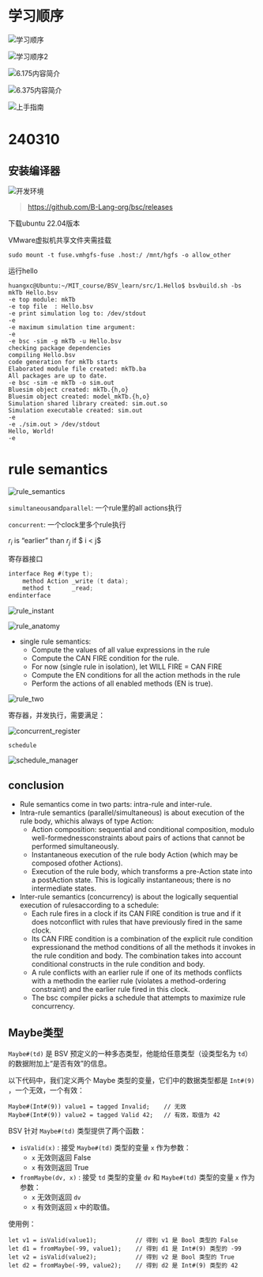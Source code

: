 # 学习顺序

![学习顺序](images/学习顺序.png)

![学习顺序2](images/学习顺序2.png)

![6.175内容简介](images/6.175内容简介.png)

![6.375内容简介](images/6.375内容简介.png)

![上手指南](images/上手指南.png)



# 240310

## 安装编译器



![开发环境](images/开发环境.png)



> https://github.com/B-Lang-org/bsc/releases

下载ubuntu 22.04版本



VMware虚拟机共享文件夹需挂载

```
sudo mount -t fuse.vmhgfs-fuse .host:/ /mnt/hgfs -o allow_other
```



运行hello

```shell
huangxc@Ubuntu:~/MIT_course/BSV_learn/src/1.Hello$ bsvbuild.sh -bs mkTb Hello.bsv
-e top module: mkTb
-e top file  : Hello.bsv
-e print simulation log to: /dev/stdout
-e 
-e maximum simulation time argument:
-e 
-e bsc -sim -g mkTb -u Hello.bsv 
checking package dependencies
compiling Hello.bsv
code generation for mkTb starts
Elaborated module file created: mkTb.ba
All packages are up to date.
-e bsc -sim -e mkTb -o sim.out 
Bluesim object created: mkTb.{h,o}
Bluesim object created: model_mkTb.{h,o}
Simulation shared library created: sim.out.so
Simulation executable created: sim.out
-e 
-e ./sim.out > /dev/stdout 
Hello, World!
-e
```



# rule semantics



![rule_semantics](images/rule_semantics.png)



`simultaneous`and`parallel`: 一个rule里的all actions执行

`concurrent`: 一个clock里多个rule执行

$r_{i}$ is “earlier” than  $r_{j}$ if $ i < j$



寄存器接口

```verilog
interface Reg #(type t);
    method Action _write (t data);
    method t	  _read;
endinterface
```



![rule_instant](images/rule_instant.png)



![rule_anatomy](images/rule_anatomy.png)

- single rule semantics:  
  - Compute the values of all value expressions in the rule  
  - Compute the CAN FIRE condition for the rule.   
  - For now (single rule in isolation), let WILL FIRE = CAN FIRE  
  - Compute the EN conditions for all the action methods in the rule  
  - Perform the actions of all enabled methods (EN is true).  



![rule_two](images/rule_two.png)

寄存器，并发执行，需要满足：

![concurrent_register](images/concurrent_register.png)



`schedule`

![schedule_manager](images/schedule_manager.png)

## conclusion

- Rule semantics come in two parts: intra-rule and inter-rule.  
- Intra-rule semantics (parallel/simultaneous) is about execution of the rule body, whichis always of type Action:
  - Action composition: sequential and conditional composition, modulo well-formednessconstraints about pairs of actions that cannot be performed simultaneously.
  - Instantaneous execution of the rule body Action (which may be composed ofother Actions).
  - Execution of the rule body, which transforms a pre-Action state into a postAction state. This is logically instantaneous; there is no intermediate states.
- Inter-rule semantics (concurrency) is about the logically sequential execution of rulesaccording to a schedule:
  - Each rule fires in a clock if its CAN FIRE condition is true and if it does notconflict with rules that have previously fired in the same clock.
  - Its CAN FIRE condition is a combination of the explicit rule condition expressionand the method conditions of all the methods it invokes in the rule condition and body. The combination takes into account conditional constructs in the rule condition and body.
  - A rule conflicts with an earlier rule if one of its methods conflicts with a methodin the earlier rule (violates a method-ordering constraint) and the earlier rule fired in this clock.
  - The bsc compiler picks a schedule that attempts to maximize rule concurrency.  



## Maybe类型

`Maybe#(td)` 是 BSV 预定义的一种多态类型，他能给任意类型（设类型名为 `td`）的数据附加上“是否有效”的信息。

以下代码中，我们定义两个 Maybe 类型的变量，它们中的数据类型都是 `Int#(9)` ，一个无效，一个有效：

```
Maybe#(Int#(9)) value1 = tagged Invalid;    // 无效
Maybe#(Int#(9)) value2 = tagged Valid 42;   // 有效，取值为 42
```



BSV 针对 `Maybe#(td)` 类型提供了两个函数：

- `isValid(x)` : 接受 `Maybe#(td)` 类型的变量 `x` 作为参数：
  - `x` 无效则返回 False
  - `x` 有效则返回 True
- `fromMaybe(dv, x)` : 接受 `td` 类型的变量 `dv` 和 `Maybe#(td)` 类型的变量 `x` 作为参数：
  - `x` 无效则返回 `dv`
  - `x` 有效则返回 `x` 中的取值。

使用例：

```
let v1 = isValid(value1);           // 得到 v1 是 Bool 类型的 False
let d1 = fromMaybe(-99, value1);    // 得到 d1 是 Int#(9) 类型的 -99
let v2 = isValid(value2);           // 得到 v2 是 Bool 类型的 True
let d2 = fromMaybe(-99, value2);    // 得到 d2 是 Int#(9) 类型的 42
```



　
